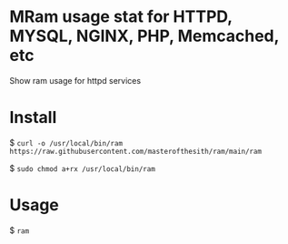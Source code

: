 # MRam usage stat for HTTPD, MYSQL, NGINX, PHP, Memcached, etc
Show ram usage for httpd services

# Install
$ `curl -o /usr/local/bin/ram https://raw.githubusercontent.com/masterofthesith/ram/main/ram`

$ `sudo chmod a+rx /usr/local/bin/ram`

# Usage
$ `ram`
